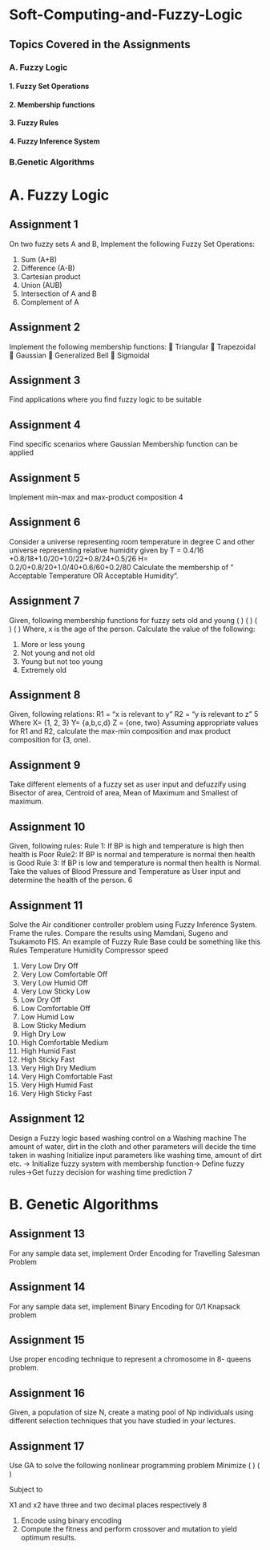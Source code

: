 # Soft-Computing-and-Fuzzy-Logic
## Topics Covered in the Assignments
### A. Fuzzy Logic
 #### 1. Fuzzy Set Operations
 #### 2. Membership functions
 #### 3. Fuzzy Rules
 #### 4. Fuzzy Inference System
### B.Genetic Algorithms
# A. Fuzzy Logic
## Assignment 1
On two fuzzy sets A and B, Implement the following Fuzzy Set
Operations:
1. Sum (A+B)
2. Difference (A-B)
3. Cartesian product
4. Union (AUB)
5. Intersection of A and B
6. Complement of A
## Assignment 2
Implement the following membership functions:
 Triangular
 Trapezoidal
 Gaussian
 Generalized Bell
 Sigmoidal
## Assignment 3
Find applications where you find fuzzy logic to be suitable
## Assignment 4
Find specific scenarios where Gaussian Membership function can be applied
## Assignment 5
Implement min-max and max-product composition
4
## Assignment 6
Consider a universe representing room temperature in degree C and other
universe representing relative humidity given by
T = 0.4/16 +0.8/18+1.0/20+1.0/22+0.8/24+0.5/26
H= 0.2/0+0.8/20+1.0/40+0.6/60+0.2/80
Calculate the membership of “ Acceptable Temperature OR Acceptable
Humidity”.
## Assignment 7
Given, following membership functions for fuzzy sets old and young
 ( ) ( )
 ( ) ( )
Where, x is the age of the person. Calculate the value of the following:
1. More or less young
2. Not young and not old
3. Young but not too young
4. Extremely old
## Assignment 8
Given, following relations:
R1 = “x is relevant to y”
R2 = “y is relevant to z”
5
Where
X= {1, 2, 3}
Y= {a,b,c,d}
Z = {one, two}
Assuming appropriate values for R1 and R2, calculate the max-min
composition and max product composition for (3, one).
## Assignment 9
Take different elements of a fuzzy set as user input and defuzzify using
Bisector of area, Centroid of area, Mean of Maximum and Smallest of
maximum.
## Assignment 10
Given, following rules:
Rule 1: If BP is high and temperature is high then health is Poor
Rule2: If BP is normal and temperature is normal then health is Good
Rule 3: If BP is low and temperature is normal then health is Normal.
Take the values of Blood Pressure and Temperature as User input and
determine the health of the person.
6
## Assignment 11
Solve the Air conditioner controller problem using Fuzzy Inference System.
Frame the rules. Compare the results using Mamdani, Sugeno and Tsukamoto
FIS.
An example of Fuzzy Rule Base could be something like this
Rules Temperature Humidity Compressor
speed
1. Very Low Dry Off
2. Very Low Comfortable Off
3. Very Low Humid Off
4. Very Low Sticky Low
5. Low Dry Off
6. Low Comfortable Off
7. Low Humid Low
8. Low Sticky Medium
9. High Dry Low
10. High Comfortable Medium
11. High Humid Fast
12. High Sticky Fast
13. Very High Dry Medium
14. Very High Comfortable Fast
15. Very High Humid Fast
16. Very High Sticky Fast
## Assignment 12
Design a Fuzzy logic based washing control on a Washing
machine
The amount of water, dirt in the cloth and other parameters will
decide the time taken in washing
Initialize input parameters like washing time, amount of dirt
etc. -> Initialize fuzzy system with membership function->
Define fuzzy rules->Get fuzzy decision for washing time
prediction
7
# B. Genetic Algorithms

## Assignment 13
For any sample data set, implement Order Encoding for Travelling
Salesman Problem
## Assignment 14
For any sample data set, implement Binary Encoding for 0/1
Knapsack problem
## Assignment 15
Use proper encoding technique to represent a chromosome in 8-
queens problem.
## Assignment 16
Given, a population of size N, create a mating pool of Np individuals
using different selection techniques that you have studied in your
lectures.
## Assignment 17
Use GA to solve the following nonlinear programming problem
Minimize ( )
 ( )

Subject to



X1 and x2 have three and two decimal places respectively
8
1. Encode using binary encoding
2. Compute the fitness and perform crossover and mutation to yield
optimum results.
